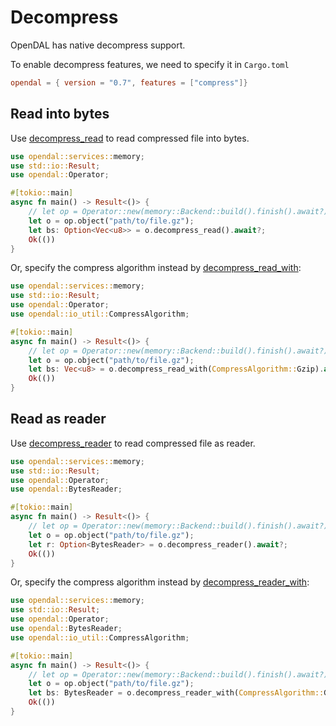 # Decompress

OpenDAL has native decompress support.

To enable decompress features, we need to specify it in `Cargo.toml`

```toml
opendal = { version = "0.7", features = ["compress"]}
```

## Read into bytes

Use [decompress_read](/opendal/struct.Object.html#method.decompress_read) to read compressed file into bytes.

```rust
use opendal::services::memory;
use std::io::Result;
use opendal::Operator;

#[tokio::main]
async fn main() -> Result<()> {
    // let op = Operator::new(memory::Backend::build().finish().await?);
    let o = op.object("path/to/file.gz");
    let bs: Option<Vec<u8>> = o.decompress_read().await?;
    Ok(())
}
```

Or, specify the compress algorithm instead by [decompress_read_with](/opendal/struct.Object.html#method.decompress_read_with):

```rust
use opendal::services::memory;
use std::io::Result;
use opendal::Operator;
use opendal::io_util::CompressAlgorithm;

#[tokio::main]
async fn main() -> Result<()> {
    // let op = Operator::new(memory::Backend::build().finish().await?);
    let o = op.object("path/to/file.gz");
    let bs: Vec<u8> = o.decompress_read_with(CompressAlgorithm::Gzip).await?;
    Ok(())
}
```

## Read as reader

Use [decompress_reader](/opendal/struct.Object.html#method.decompress_reader) to read compressed file as reader.

```rust
use opendal::services::memory;
use std::io::Result;
use opendal::Operator;
use opendal::BytesReader;

#[tokio::main]
async fn main() -> Result<()> {
    // let op = Operator::new(memory::Backend::build().finish().await?);
    let o = op.object("path/to/file.gz");
    let r: Option<BytesReader> = o.decompress_reader().await?;
    Ok(())
}
```

Or, specify the compress algorithm instead by [decompress_reader_with](/opendal/struct.Object.html#method.decompress_reader_with):

```rust
use opendal::services::memory;
use std::io::Result;
use opendal::Operator;
use opendal::BytesReader;
use opendal::io_util::CompressAlgorithm;

#[tokio::main]
async fn main() -> Result<()> {
    // let op = Operator::new(memory::Backend::build().finish().await?);
    let o = op.object("path/to/file.gz");
    let bs: BytesReader = o.decompress_reader_with(CompressAlgorithm::Gzip).await?;
    Ok(())
}
```
